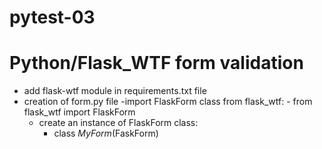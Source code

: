 # pytest-03
# Python/Flask_WTF form validation

- add flask-wtf module in requirements.txt file
- creation of form.py file
  -import FlaskForm class from flask_wtf:
      - from flask_wtf import FlaskForm
  - create an instance of FlaskForm class:
      - class *MyForm*(FaskForm) 


